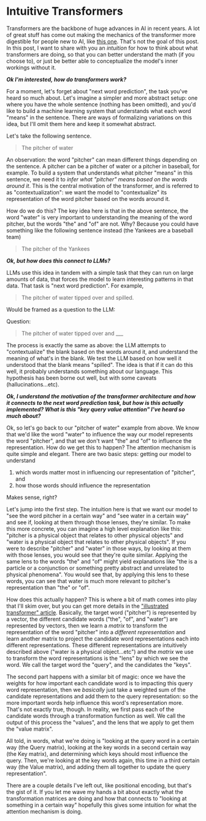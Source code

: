 # Intuitive Transformers

Transformers are the backbone of huge advances in AI in recent years. A lot of great stuff has come out making the mechanics of the transformer more digestible for people new to AI, like [this one](https://jalammar.github.io/illustrated-transformer/). That's not the goal of this post. In this post, I want to share with you an *intuition* for how to think about what transformers are doing, so that you can better understand the math (if you choose to), or just be better able to conceptualize the model's inner workings without it.

***Ok I'm interested, how do transformers work?***

For a moment, let's forget about "next word prediction", the task you've heard so much about. Let's imagine a simpler and more abstract setup: one where you have the whole sentence (nothing has been omitted), and you'd like to build a machine learning system that understands what each word "means" in the sentence. There are ways of formalizing variations on this idea, but I'll omit them here and keep it somewhat abstract.

Let's take the following sentence.

> The pitcher of water

An observation: the word "pitcher" can mean different things depending on the sentence. A pitcher can be a pitcher of water or a pitcher in baseball, for example. To build a system that understands what pitcher "means" in this sentence, we need it to *infer what "pitcher" means based on the words around it*. This is the central motivation of the transformer, and is referred to as "contextualization": we want the model to "contextualize" its representation of the word pitcher based on the words around it.

How do we do this? The key idea here is that in the above sentence, the word "water" is very important to understanding the meaning of the word pitcher, but the words "the" and "of" are not. Why? Because you could have something like the following sentence instead (the Yankees are a baseball team)

> The pitcher of the Yankees

***Ok, but how does this connect to LLMs?***

LLMs use this idea in tandem with a simple task that they can run on large amounts of data, that forces the model to learn interesting patterns in that data. That task is "next word prediction". For example,

> The pitcher of water tipped over and spilled.

Would be framed as a question to the LLM:

Question:
> The pitcher of water tipped over and ___

The process is exactly the same as above: the LLM attempts to "contextualize" the blank based on the words around it, and understand the meaning of what's in the blank. We test the LLM based on how well it understood that the blank means "spilled". The idea is that if it can do this well, it probably understands something about our language. This hypothesis has been borne out well, but with some caveats (hallucinations...etc). 

***Ok, I understand the motivation of the transformer architecture and how it connects to the next word prediction task, but how is this actually implemented? What is this "key query value attention" I've heard so much about?***

Ok, so let's go back to our "pitcher of water" example from above. We know that we'd like the word "water" to influence the way our model represents the word "pitcher", and that we don't want "the" and "of" to influence the representation. How do we get this to happen? The attention mechanism is quite simple and elegant. There are two basic steps: getting our model to understand
1. which words matter most in influencing our representation of "pitcher", and
2. how those words should influence the representation

Makes sense, right?

Let's jump into the first step. The intuition here is that we want our model to "see the word pitcher in a certain way" and "see water in a certain way" and see if, looking at them through those lenses, they're similar. To make this more concrete, you can imagine a high level explanation like this: "pitcher is a physical object that relates to other physical objects" and "water is a physical object that relates to other physical objects". If you were to describe "pitcher" and "water" in those ways, by looking at them with those lenses, you would see that they're quite similar. Applying the same lens to the words "the" and "of" might yield explanations like "the is a particle or a conjunction or something pretty abstract and unrelated to physical phenomena". You would see that, by applying this lens to these words, you can see that water is much more relevant to pitcher's representation than "the" or "of".

How does this actually happen? This is where a bit of math comes into play that I'll skim over, but you can get more details in the ["illustrated transformer" article](https://jalammar.github.io/illustrated-transformer/). Basically, the target word ("pitcher") is represented by a vector, the different candidate words ("the", "of", and "water") are represented by vectors, then we learn a *matrix* to transform the representation of the word "pitcher" into a *different representation* and learn another matrix to project the candidate word representations each into different representations. These different representations are intuitively described above ("water is a physical object...etc") and the *matrix* we use to transform the word representations is the "lens" by which we see the word. We call the target word the "query", and the candidates the "keys".

The second part happens with a similar bit of magic: once we have the weights for how important each candidate word is to impacting this query word representation, then we *basically* just take a weighted sum of the candidate representations and add them to the query representation: so the more important words help influence this word's representation more. That's not exactly true, though. In reality, we first pass each of the candidate words through a transformation function as well. We call the output of this process the "values", and the lens that we apply to get them the "value matrix".

All told, in words, what we're doing is "looking at the query word in a certain way (the Query matrix), looking at the key words in a second certain way (the Key matrix), and determining which keys should most influence the query. Then, we're looking at the key words again, this time in a third certain way (the Value matrix), and adding them all together to update the query representation".

There are a couple details I've left out, like positional encoding, but that's the gist of it. If you let me wave my hands a bit about exactly what the transformation matrices are doing and how that connects to "looking at something in a certain way" hopefully this gives some intuition for what the attention mechanism is doing.


